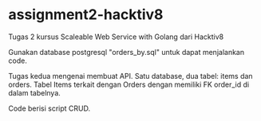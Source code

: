 # assignment2-hacktiv8
Tugas 2 kursus Scaleable Web Service with Golang dari Hacktiv8

Gunakan database postgresql "orders_by.sql" untuk dapat menjalankan code.

Tugas kedua mengenai membuat API.
Satu database, dua tabel: items dan orders.
Tabel Items terkait dengan Orders dengan memiliki FK order_id di dalam tabelnya.

Code berisi script CRUD.
